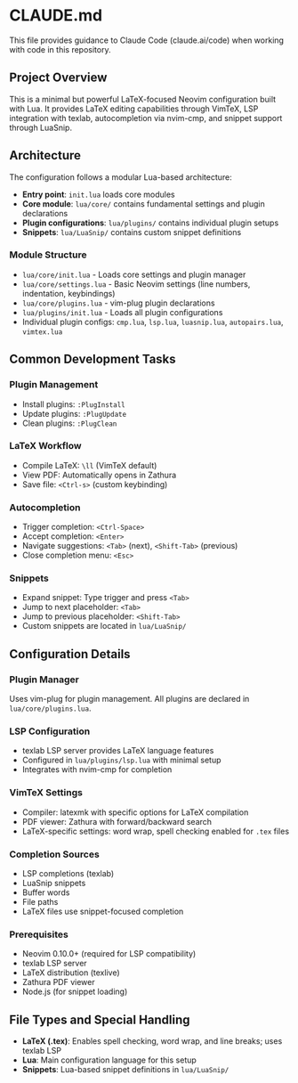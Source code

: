# CLAUDE.md

This file provides guidance to Claude Code (claude.ai/code) when working with code in this repository.

## Project Overview

This is a minimal but powerful LaTeX-focused Neovim configuration built with Lua. It provides LaTeX editing capabilities through VimTeX, LSP integration with texlab, autocompletion via nvim-cmp, and snippet support through LuaSnip.

## Architecture

The configuration follows a modular Lua-based architecture:

- **Entry point**: `init.lua` loads core modules
- **Core module**: `lua/core/` contains fundamental settings and plugin declarations
- **Plugin configurations**: `lua/plugins/` contains individual plugin setups
- **Snippets**: `lua/LuaSnip/` contains custom snippet definitions

### Module Structure

- `lua/core/init.lua` - Loads core settings and plugin manager
- `lua/core/settings.lua` - Basic Neovim settings (line numbers, indentation, keybindings)
- `lua/core/plugins.lua` - vim-plug plugin declarations
- `lua/plugins/init.lua` - Loads all plugin configurations
- Individual plugin configs: `cmp.lua`, `lsp.lua`, `luasnip.lua`, `autopairs.lua`, `vimtex.lua`

## Common Development Tasks

### Plugin Management
- Install plugins: `:PlugInstall`
- Update plugins: `:PlugUpdate`
- Clean plugins: `:PlugClean`

### LaTeX Workflow
- Compile LaTeX: `\ll` (VimTeX default)
- View PDF: Automatically opens in Zathura
- Save file: `<Ctrl-s>` (custom keybinding)

### Autocompletion
- Trigger completion: `<Ctrl-Space>`
- Accept completion: `<Enter>`
- Navigate suggestions: `<Tab>` (next), `<Shift-Tab>` (previous)
- Close completion menu: `<Esc>`

### Snippets
- Expand snippet: Type trigger and press `<Tab>`
- Jump to next placeholder: `<Tab>`
- Jump to previous placeholder: `<Shift-Tab>`
- Custom snippets are located in `lua/LuaSnip/`

## Configuration Details

### Plugin Manager
Uses vim-plug for plugin management. All plugins are declared in `lua/core/plugins.lua`.

### LSP Configuration
- texlab LSP server provides LaTeX language features
- Configured in `lua/plugins/lsp.lua` with minimal setup
- Integrates with nvim-cmp for completion

### VimTeX Settings
- Compiler: latexmk with specific options for LaTeX compilation
- PDF viewer: Zathura with forward/backward search
- LaTeX-specific settings: word wrap, spell checking enabled for `.tex` files

### Completion Sources
- LSP completions (texlab)
- LuaSnip snippets
- Buffer words
- File paths
- LaTeX files use snippet-focused completion

### Prerequisites
- Neovim 0.10.0+ (required for LSP compatibility)
- texlab LSP server
- LaTeX distribution (texlive)
- Zathura PDF viewer
- Node.js (for snippet loading)

## File Types and Special Handling

- **LaTeX (.tex)**: Enables spell checking, word wrap, and line breaks; uses texlab LSP
- **Lua**: Main configuration language for this setup
- **Snippets**: Lua-based snippet definitions in `lua/LuaSnip/`
